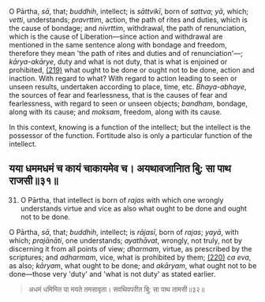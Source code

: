 O Pārtha, *sā*, that; *buddhih*, intellect; is *sāttvikī*, born of *sattva*; *yā*, which; *vetti*, understands; *pravrttim*, action, the path of rites and duties, which is the cause of bondage; and *nivrttim*, withdrawal, the path of renunciation, which is the cause of Liberation—since action and withdrawal are mentioned in the same sentence along with bondage and freedom, therefore they mean 'the path of rites and duties and of renunciation'—; *kārya-akārye*, duty and what is not duty, that is what is enjoined or prohibited, [\(219\)](#page--1-0) what ought to be done or ought not to be done, action and inaction. With regard to what? With regard to action leading to seen or unseen results, undertaken according to place, time, etc. *Bhaya-abhaye*, the sources of fear and fearlessness, that is the causes of fear and fearlessness, with regard to seen or unseen objects; *bandham*, bondage, along with its cause; and *moksam*, freedom, along with its cause.

In this context, knowing is a function of the intellect; but the intellect is the possessor of the function. Fortitude also is only a particular function of the intellect.

## यया धममधमं च कायं चाकायमेव च। अयथावजानाित बुि: सा पाथ राजसी॥३१॥

31. O Pārtha, that intellect is born of *rajas* with which one wrongly understands virtue and vice as also what ought to be done and ought not to be done.

O Pārtha, *sā*, that; *buddhih*, intellect; is *rājasī*, born of *rajas*; *yayā*, with which; *prajānāti*, one understands; *ayathāvat*, wrongly, not truly, not by discerning it from all points of view; *dharmam*, virtue, as prescribed by the scriptures; and *adharmam*, vice, what is prohibited by them; [\(220\)](#page--1-1) *ca eva*, as also; *kāryam*, what ought to be done; and *akāryam*, what ought not to be done—those very 'duty' and 'what is not duty' as stated earlier.

> अधमं धमिमित या मयते तमसावृता। सवथिवपरीत बुि: सा पाथ तामसी॥३२॥